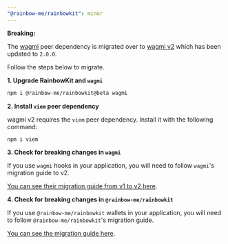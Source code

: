 ```yaml
---
"@rainbow-me/rainbowkit": minor
---
```


**Breaking:**

The [wagmi](https://wagmi.sh) peer dependency is migrated over to [wagmi v2](https://wagmi.sh/) which has been updated to `2.0.0`.

Follow the steps below to migrate.

**1. Upgrade RainbowKit and `wagmi`**

```bash
npm i @rainbow-me/rainbowkit@beta wagmi
```

**2. Install `viem` peer dependency**

wagmi v2 requires the `viem` peer dependency. Install it with the following command:

```bash
npm i viem
```

**3. Check for breaking changes in `wagmi`**

If you use `wagmi` hooks in your application, you will need to follow `wagmi`'s migration guide to v2.


[You can see their migration guide from v1 to v2 here](https://wagmi.sh/react/guides/migrate-from-v1-to-v2).


**4. Check for breaking changes in `@rainbow-me/rainbowkit`**

If you use `@rainbow-me/rainbowkit` wallets in your application, you will need to follow `@rainbow-me/rainbowkit`'s migration guide.


[You can see the migration guide here](https://wagmi.sh/react/guides/migrate-from-v1-to-v2).
